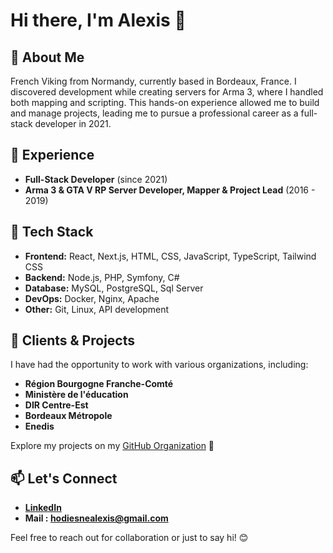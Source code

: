 # Hi there, I'm Alexis 👋

## 🚀 About Me
French Viking from Normandy, currently based in Bordeaux, France.
I discovered development while creating servers for Arma 3, where I handled both mapping and scripting. This hands-on experience allowed me to build and manage projects, leading me to pursue a professional career as a full-stack developer in 2021.

## 💼 Experience
- **Full-Stack Developer** (since 2021)
- **Arma 3 & GTA V RP Server Developer, Mapper & Project Lead** (2016 - 2019)

## 🔧 Tech Stack
- **Frontend:** React, Next.js, HTML, CSS, JavaScript, TypeScript, Tailwind CSS
- **Backend:** Node.js, PHP, Symfony, C# 
- **Database:** MySQL, PostgreSQL, Sql Server
- **DevOps:** Docker, Nginx, Apache
- **Other:** Git, Linux, API development

## 🏢 Clients & Projects
I have had the opportunity to work with various organizations, including:
- **Région Bourgogne Franche-Comté**
- **Ministère de l'éducation**
- **DIR Centre-Est**
- **Bordeaux Métropole**
- **Enedis**

Explore my projects on my [GitHub Organization](https://github.com/hodiesne-lab) 🚀

## 📫 Let's Connect 
- **[LinkedIn](https://www.linkedin.com/in/alexis-hodiesne)**
- **Mail : hodiesnealexis@gmail.com**

Feel free to reach out for collaboration or just to say hi! 😊
